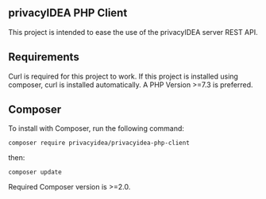 ## privacyIDEA PHP Client

This project is intended to ease the use of the privacyIDEA server REST API.

## Requirements

Curl is required for this project to work. If this project is installed using composer, curl is installed automatically.
A PHP Version >=7.3 is preferred.

## Composer

To install with Composer, run the following command:

`composer require privacyidea/privacyidea-php-client`

then:

`composer update`

Required Composer version is >=2.0.
